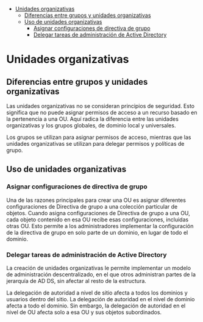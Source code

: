 - [Unidades organizativas](#unidades-organizativas)
  - [Diferencias entre grupos y unidades organizativas](#diferencias-entre-grupos-y-unidades-organizativas)
  - [Uso de unidades organizativas](#uso-de-unidades-organizativas)
    - [Asignar configuraciones de directiva de grupo](#asignar-configuraciones-de-directiva-de-grupo)
    - [Delegar tareas de administración de Active Directory](#delegar-tareas-de-administraci%C3%B3n-de-active-directory)

# Unidades organizativas

## Diferencias entre grupos y unidades organizativas
Las unidades organizativas no se consideran principios de seguridad. Esto significa que no puede asignar permisos de acceso a un recurso basado en la pertenencia a una OU. Aquí radica la diferencia entre las unidades organizativas y los grupos globales, de dominio local y universales. 

Los grupos se utilizan para asignar permisos de acceso, mientras que las unidades organizativas se utilizan para delegar permisos y políticas de grupo.

## Uso de unidades organizativas 

### Asignar configuraciones de directiva de grupo

Una de las razones principales para crear una OU es asignar diferentes configuraciones de Directiva de grupo a una colección 
particular de objetos. Cuando asigna configuraciones de Directiva de grupo a una OU, cada objeto contenido en esa OU recibe esas 
configuraciones, incluidas otras OU. Esto permite a los administradores implementar la configuración de la directiva de grupo 
en solo parte de un dominio, en lugar de todo el dominio.

### Delegar tareas de administración de Active Directory
La creación de unidades organizativas le permite implementar un modelo de administración descentralizado, 
en el que otros administran partes de la jerarquía de AD DS, sin afectar al resto de la estructura.

La delegación de autoridad a nivel de sitio afecta a todos los dominios y usuarios dentro del sitio. 
La delegación de autoridad en el nivel de dominio afecta a todo el dominio. Sin embargo, la delegación 
de autoridad en el nivel de OU afecta solo a esa OU y sus objetos subordinados. 
